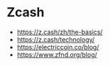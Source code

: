 # Zcash

+ https://z.cash/zh/the-basics/
+ https://z.cash/technology/
+ https://electriccoin.co/blog/
+ https://www.zfnd.org/blog/